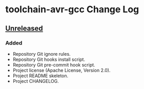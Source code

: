 # toolchain-avr-gcc Change Log

## [Unreleased](https://github.com/apcountryman/toolchain-avr-gcc/compare/master...develop)
### Added
- Repository Git ignore rules.
- Repository Git hooks install script.
- Repository Git pre-commit hook script.
- Project license (Apache License, Version 2.0).
- Project README skeleton.
- Project CHANGELOG.
